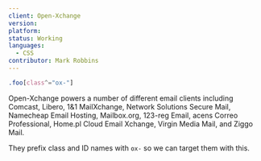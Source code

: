 ```yaml
---
client: Open-Xchange
version:
platform:
status: Working
languages:
  - CSS
contributor: Mark Robbins
---
```


```css
.foo[class^="ox-"]
```

Open-Xchange powers a number of different email clients including Comcast, Libero, 1&1 MailXchange, Network Solutions Secure Mail, Namecheap Email Hosting, Mailbox.org, 123-reg Email, acens Correo Professional, Home.pl Cloud Email Xchange, Virgin Media Mail, and Ziggo Mail.

They prefix class and ID names with `ox-` so we can target them with this.
